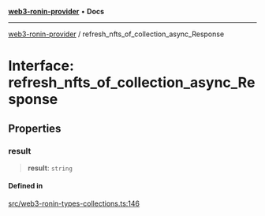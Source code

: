 [**web3-ronin-provider**](../README.md) • **Docs**

***

[web3-ronin-provider](../globals.md) / refresh\_nfts\_of\_collection\_async\_Response

# Interface: refresh\_nfts\_of\_collection\_async\_Response

## Properties

### result

> **result**: `string`

#### Defined in

[src/web3-ronin-types-collections.ts:146](https://github.com/chuacw/web3-ronin-provider/blob/dab3da736520006c9aeb4dab1fb5f7a56228c341/src/web3-ronin-types-collections.ts#L146)
